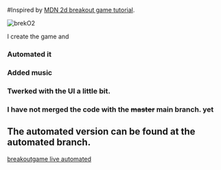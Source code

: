 #Inspired by [MDN 2d breakout game tutorial](https://developer.mozilla.org/en-US/docs/Games/Tutorials/2D_Breakout_game_pure_JavaScript).


![brekO2](https://user-images.githubusercontent.com/40355510/97083486-2b37c200-1619-11eb-9003-5bf42c4dd6b1.png)


I create the game and
### Automated it
### Added music
### Twerked  with the UI  a little bit.


### I have not merged the code with the <s>master</s> main branch. yet

## The automated version can be found at the automated branch.


[breakoutgame  live automated](https://charleskyalo.github.io/breakoutGame/)
